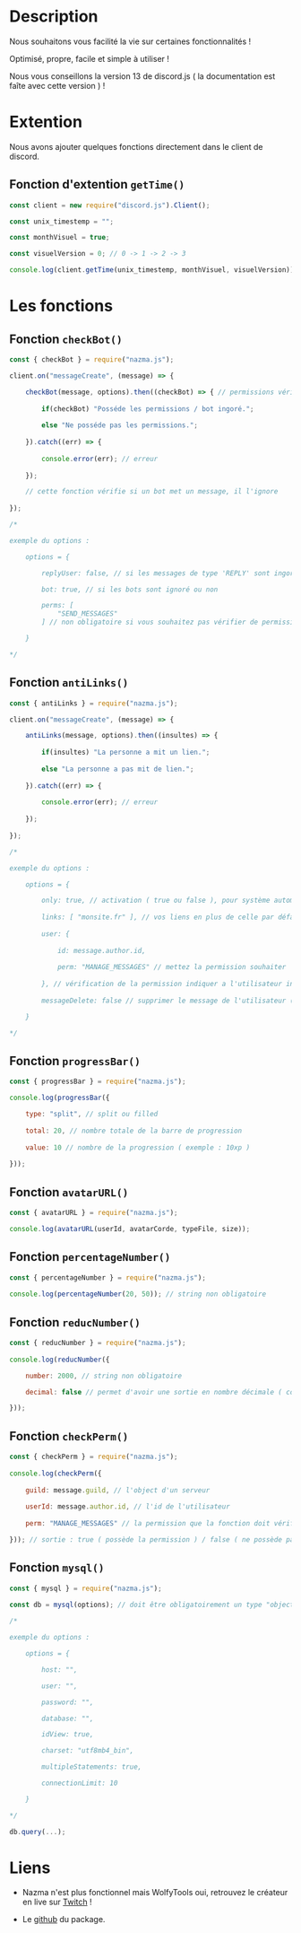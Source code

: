 # Description

Nous souhaitons vous facilité la vie sur certaines fonctionnalités !

Optimisé, propre, facile et simple à utiliser !

Nous vous conseillons la version 13 de discord.js ( la documentation est faîte avec cette version ) !

# Extention

Nous avons ajouter quelques fonctions directement dans le client de discord.

## Fonction d'extention `getTime()`
```js
const client = new require("discord.js").Client();

const unix_timestemp = "";

const monthVisuel = true;

const visuelVersion = 0; // 0 -> 1 -> 2 -> 3

console.log(client.getTime(unix_timestemp, monthVisuel, visuelVersion));
```

# Les fonctions

## Fonction `checkBot()`
```js
const { checkBot } = require("nazma.js");

client.on("messageCreate", (message) => {

	checkBot(message, options).then((checkBot) => { // permissions vérifier : "SEND_MESSAGES" et "EMBED_LINKS"
	
		if(checkBot) "Posséde les permissions / bot ingoré.";
		
		else "Ne posséde pas les permissions.";
	
	}).catch((err) => {
	
		console.error(err); // erreur
	
	});

	// cette fonction vérifie si un bot met un message, il l'ignore
	
});

/*

exemple du options :

	options = {

		replyUser: false, // si les messages de type 'REPLY' sont ingoré ou pas

		bot: true, // si les bots sont ignoré ou non

		perms: [
			"SEND_MESSAGES"
		] // non obligatoire si vous souhaitez pas vérifier de permissions

	}

*/
```

## Fonction `antiLinks()`
```js
const { antiLinks } = require("nazma.js");

client.on("messageCreate", (message) => {

	antiLinks(message, options).then((insultes) => {
	
		if(insultes) "La personne a mit un lien.";
		
		else "La personne a pas mit de lien.";
 
	}).catch((err) => {
	
		console.error(err); // erreur
	
	});
	
});

/*

exemple du options :

	options = {

		only: true, // activation ( true ou false ), pour système automatique
		
		links: [ "monsite.fr" ], // vos liens en plus de celle par défaut, fonctionnel avec une base de données, non obligatoire
		
		user: {
		
			id: message.author.id,
			
			perm: "MANAGE_MESSAGES" // mettez la permission souhaiter
		
		}, // vérification de la permission indiquer a l'utilisateur indiquer
				
		messageDelete: false // supprimer le message de l'utilisateur ( true ou false )

	}

*/
```

## Fonction `progressBar()`
```js
const { progressBar } = require("nazma.js");

console.log(progressBar({

	type: "split", // split ou filled
	
	total: 20, // nombre totale de la barre de progression
	
	value: 10 // nombre de la progression ( exemple : 10xp )
	
}));
```

## Fonction `avatarURL()`
```js
const { avatarURL } = require("nazma.js");

console.log(avatarURL(userId, avatarCorde, typeFile, size));
```

## Fonction `percentageNumber()`
```js
const { percentageNumber } = require("nazma.js");
	
console.log(percentageNumber(20, 50)); // string non obligatoire
```

## Fonction `reducNumber()`
```js
const { reducNumber } = require("nazma.js");
	
console.log(reducNumber({

	number: 2000, // string non obligatoire

	decimal: false // permet d'avoir une sortie en nombre décimale ( comme : entrer 2101, sortie 2.1k )

}));
```

## Fonction `checkPerm()`
```js
const { checkPerm } = require("nazma.js");
	
console.log(checkPerm({
			
	guild: message.guild, // l'object d'un serveur
			
	userId: message.author.id, // l'id de l'utilisateur
			
	perm: "MANAGE_MESSAGES" // la permission que la fonction doit vérifier

})); // sortie : true ( possède la permission ) / false ( ne possède pas la permission )
```

## Fonction `mysql()`
```js
const { mysql } = require("nazma.js");
	
const db = mysql(options); // doit être obligatoirement un type "object"

/*

exemple du options :

	options = {

		host: "",

		user: "",

		password: "",

		database: "",

		idView: true,

		charset: "utf8mb4_bin",

		multipleStatements: true,

		connectionLimit: 10

	}

*/

db.query(...);
```

# Liens

- Nazma n'est plus fonctionnel mais WolfyTools oui, retrouvez le créateur en live sur [Twitch](https://www.twitch.tv/thebigwolfy_) !

- Le [github](https://www.github.com/thebigwolfy/nazma.js) du package.
